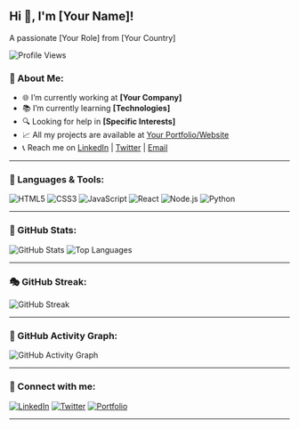 ## Hi 👋, I'm [Your Name]!

A passionate [Your Role] from [Your Country]

![Profile Views](https://komarev.com/ghpvc/?username=your-username&color=green)

### 🚀 About Me:
- 🌐 I’m currently working at **[Your Company]**
- 📚 I’m currently learning **[Technologies]**
- 🔍 Looking for help in **[Specific Interests]**
- 📈 All my projects are available at [Your Portfolio/Website](https://yourwebsite.com)
- 📞 Reach me on [LinkedIn](https://linkedin.com/in/yourprofile) | [Twitter](https://twitter.com/yourprofile) | [Email](mailto:your@email.com)

---

### 🎯 Languages & Tools:
![HTML5](https://img.shields.io/badge/HTML5-E34F26?style=for-the-badge&logo=html5&logoColor=white)
![CSS3](https://img.shields.io/badge/CSS3-1572B6?style=for-the-badge&logo=css3&logoColor=white)
![JavaScript](https://img.shields.io/badge/JavaScript-F7DF1E?style=for-the-badge&logo=javascript&logoColor=black)
![React](https://img.shields.io/badge/React-20232A?style=for-the-badge&logo=react&logoColor=61DAFB)
![Node.js](https://img.shields.io/badge/Node.js-43853D?style=for-the-badge&logo=node.js&logoColor=white)
![Python](https://img.shields.io/badge/Python-3776AB?style=for-the-badge&logo=python&logoColor=white)

---

### 🌟 GitHub Stats:
![GitHub Stats](https://github-readme-stats.vercel.app/api?username=your-username&show_icons=true&theme=dark)
![Top Languages](https://github-readme-stats.vercel.app/api/top-langs/?username=your-username&layout=compact&theme=dark)

---

### 🎭 GitHub Streak:
![GitHub Streak](https://github-readme-streak-stats.herokuapp.com/?user=your-username&theme=dark)

---

### 🌈 GitHub Activity Graph:
![GitHub Activity Graph](https://github-readme-activity-graph.vercel.app/graph?username=your-username&theme=react)

---

### 👤 Connect with me:
[![LinkedIn](https://img.shields.io/badge/LinkedIn-blue?style=for-the-badge&logo=linkedin)](https://linkedin.com/in/yourprofile)
[![Twitter](https://img.shields.io/badge/Twitter-%231DA1F2.svg?style=for-the-badge&logo=Twitter&logoColor=white)](https://twitter.com/yourprofile)
[![Portfolio](https://img.shields.io/badge/Portfolio-%23000000.svg?style=for-the-badge&logo=firefox&logoColor=white)](https://yourwebsite.com)

---
